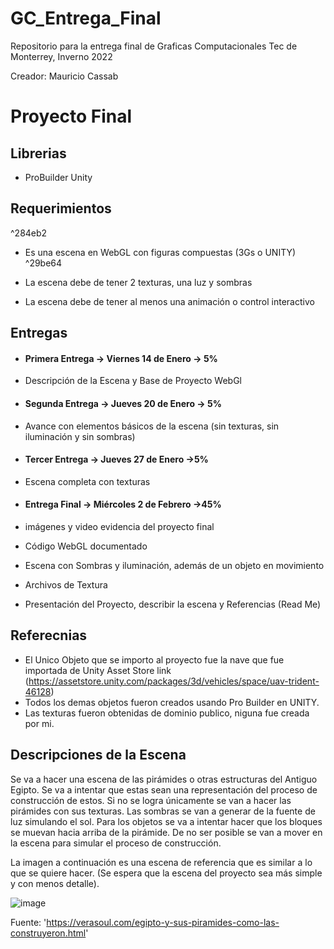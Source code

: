 # GC_Entrega_Final
Repositorio para la entrega final de Graficas Computacionales Tec de Monterrey, Inverno 2022


Creador: Mauricio Cassab 

# Proyecto Final

## Librerias 
 - ProBuilder Unity

## Requerimientos

^284eb2

- Es una escena en WebGL con figuras compuestas (3Gs o UNITY) ^29be64

- La escena debe de tener 2 texturas, una luz y sombras

- La escena debe de tener al menos una animación o control interactivo

## Entregas

- #### Primera Entrega -> Viernes 14 de Enero -> 5%

 - Descripción de la Escena y Base de Proyecto WebGl

- #### Segunda Entrega -> Jueves 20 de Enero -> 5%

 - Avance con elementos básicos de la escena (sin texturas, sin iluminación y sin sombras)

- #### Tercer Entrega -> Jueves 27 de Enero ->5%

 - Escena completa con texturas

- #### Entrega Final -> Miércoles 2 de Febrero ->45%

 - imágenes y video evidencia del proyecto final

 - Código WebGL documentado

- Escena con Sombras y iluminación, además de un objeto en movimiento

 - Archivos de Textura

 - Presentación del Proyecto, describir la escena y Referencias (Read Me)

## Referecnias

- El Unico Objeto que se importo al proyecto fue la nave que fue importada de Unity Asset Store link (https://assetstore.unity.com/packages/3d/vehicles/space/uav-trident-46128)
- Todos los demas objetos fueron creados usando Pro Builder en UNITY.
- Las texturas fueron obtenidas de dominio publico, niguna fue creada por mi.

## Descripciones de la Escena

Se va a hacer una escena de las pirámides o otras estructuras del Antiguo Egipto. Se va a intentar que estas sean una representación del proceso de construcción de estos. Si no se logra únicamente se van a hacer las pirámides con sus texturas. Las sombras se van a generar de la fuente de luz simulando el sol. Para los objetos se va a intentar hacer que los bloques se muevan hacia arriba de la pirámide. De no ser posible se van a mover en la escena para simular el proceso de construcción.

La imagen a continuación es una escena de referencia que es similar a lo que se quiere hacer. (Se espera que la escena del proyecto sea más simple y con menos detalle).

![image](https://user-images.githubusercontent.com/72634878/149440973-1d8a1b00-850c-4356-9767-200046d48dc1.png)

Fuente: 'https://verasoul.com/egipto-y-sus-piramides-como-las-construyeron.html'


